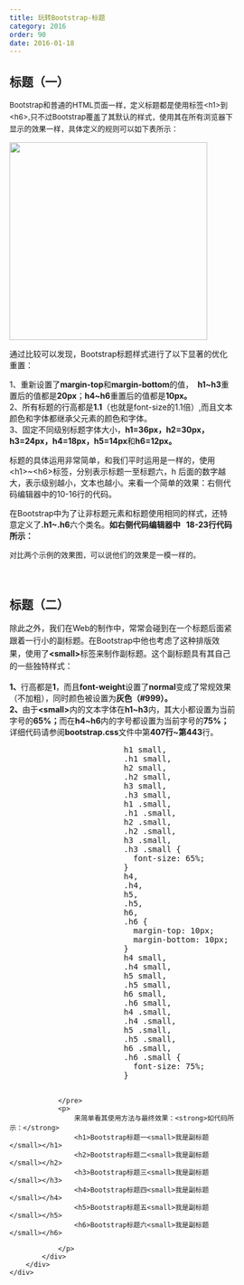 ```yaml
---
title: 玩转Bootstrap-标题
category: 2016
order: 90
date: 2016-01-18
---
```

<div id="js-aticle-container" class="cwrap-autoheight aticle-container" style="width: 400px;">
    <div class="code-panel" id="J_PanelCode">
        <h2 class="code-head" id="J_CodeLang" data-lang="HTML">
            标题（一）
        </h2>
        <div class="code-description" id="J_CodeDescr">
            <div class="code-desc co">
                <p>
                    <span style="font-size: 13px; line-height: 1.6em;">Bootstrap和普通的HTML页面一样，定义标题都是使用标签&lt;h1&gt;到&lt;h6&gt;,只不过Bootstrap覆盖了其默认的样式，使用其在所有浏览器下显示的效果一样，具体定义的规则可以如下表所示：</span>
                </p>
                <p>
                    <span style="font-size: 13px; line-height: 1.6em;"><a href="http://img.mukewang.com/53acce330001429807730337.jpg"><img alt="" src="http://img.mukewang.com/53acce330001429807730337.jpg" style="width: 350px;"></a></span>
                </p>
                <p>
                    通过比较可以发现，Bootstrap标题样式进行了以下显著的优化重置：
                </p>
                <p>
                    1、重新设置了<strong>margin-top</strong>和<strong>margin-bottom</strong>的值， &nbsp;<strong>h1~h3</strong>重置后的值都是<strong>20px</strong>；<strong>h4~h6</strong>重置后的值都是<strong>10px。</strong><br>
                    2、所有标题的行高都是<strong>1.1</strong>（也就是font-size的1.1倍）,而且文本颜色和字体都继承父元素的颜色和字体。<br>
                    3、固定不同级别标题字体大小，<strong>h1=36px，h2=30px，h3=24px，h4=18px，h5=14px</strong>和<strong>h6=12px。</strong>
                </p>
                <p>
                    标题的具体运用非常简单，和我们平时运用是一样的，使用&lt;h1&gt;~&lt;h6&gt;标签，分别表示标题一至标题六，h 后面的数字越大，表示级别越小，文本也越小。来看一个简单的效果：右侧代码编辑器中的10-16行的代码。
                </p>
                <p>
                    在Bootstrap中为了让非标题元素和标题使用相同的样式，还特意定义了<strong>.h1~.h6</strong>六个类名。<strong>如右侧代码编辑器中 &nbsp; 18-23行代码所示：</strong>
                </p>
                <p>
                    <span style="font-size: 13px; line-height: 1.6em;">对比两个示例的效果图，可以说他们的效果是一模一样的。</span>
                </p>
                <p>
                    &nbsp;
                </p>
            </div>
        </div>
    </div>
</div>
<div id="js-aticle-container" class="cwrap-autoheight aticle-container" style="width: 400px;">
    <div class="code-panel" id="J_PanelCode">
        <h2 class="code-head" id="J_CodeLang" data-lang="HTML">
            标题（二）
        </h2>
        <div class="code-description" id="J_CodeDescr">
            <div class="code-desc co">
                <p>
                    <span style="line-height: 1.6em;">除此之外，我们在Web的制作中，常常会碰到在一个标题后面紧跟着一行小的副标题。在Bootstrap中他也考虑了这种排版效果，使用了</span><strong style="line-height: 1.6em;">&lt;small&gt;</strong><span style="line-height: 1.6em;">标签来制作副标题。这个副标题具有其自己的一些独特样式：</span>
                </p>
                <p>
                    <strong>1、</strong>行高都是<strong>1</strong>，而且<strong>font-weight</strong>设置了<strong>normal</strong>变成了常规效果（不加粗），同时颜色被设置为<strong>灰色（#999）。</strong><br>
                    <strong>2、</strong>由于<strong>&lt;small&gt;</strong>内的文本字体在<strong>h1~h3</strong>内，其大小都设置为当前字号的<strong>65%；</strong>而在<strong>h4~h6</strong>内的字号都设置为当前字号的<strong>75%；</strong><br>
                    详细代码请参阅<strong>bootstrap.css</strong>文件中第<strong>407行~第443</strong>行。
                </p>
                <pre class="code">
						h1 small,
				        .h1 small,
				        h2 small,
				        .h2 small,
				        h3 small,
				        .h3 small,
				        h1 .small,
				        .h1 .small,
				        h2 .small,
				        .h2 .small,
				        h3 .small,
				        .h3 .small {
				          font-size: 65%;
				        }
				        h4,
				        .h4,
				        h5,
				        .h5,
				        h6,
				        .h6 {
				          margin-top: 10px;
				          margin-bottom: 10px;
				        }
				        h4 small,
				        .h4 small,
				        h5 small,
				        .h5 small,
				        h6 small,
				        .h6 small,
				        h4 .small,
				        .h4 .small,
				        h5 .small,
				        .h5 .small,
				        h6 .small,
				        .h6 .small {
				          font-size: 75%;
				        }
				        
				</pre>
                <p>
                    来简单看其使用方法与最终效果：<strong>如代码所示：</strong>
                    <h1>Bootstrap标题一<small>我是副标题</small></h1>
					<h2>Bootstrap标题二<small>我是副标题</small></h2>
					<h3>Bootstrap标题三<small>我是副标题</small></h3>
					<h4>Bootstrap标题四<small>我是副标题</small></h4>
					<h5>Bootstrap标题五<small>我是副标题</small></h5>
					<h6>Bootstrap标题六<small>我是副标题</small></h6>
                    
                </p>
            </div>
        </div>
    </div>
</div>
